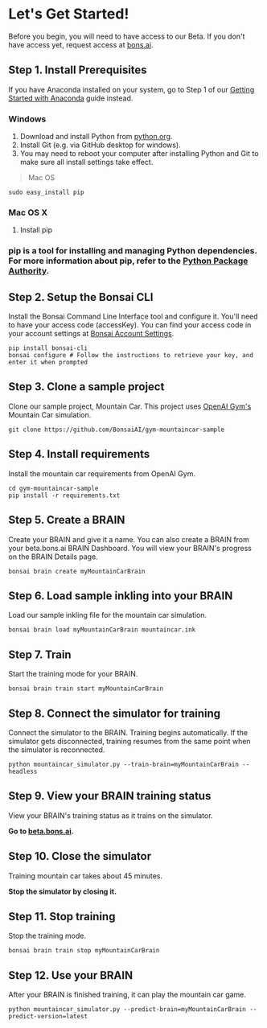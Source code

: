 # Let's Get Started!

Before you begin, you will need to have access to our Beta. If you don't have access yet, request access at [bons.ai][1].

## Step 1. Install Prerequisites

If you have Anaconda installed on your system, go to Step 1 of our [Getting Started with Anaconda][2] guide instead.

### Windows

1. Download and install Python from [python.org][3].
2. Install Git (e.g. via GitHub desktop for windows).
3. You may need to reboot your computer after installing Python and Git to make sure all install settings take effect.

> Mac OS

```
sudo easy_install pip
```

### Mac OS X

1. Install pip

### pip is a tool for installing and managing Python dependencies. For more information about pip, refer to the [Python Package Authority][6].

## Step 2. Setup the Bonsai CLI

Install the Bonsai Command Line Interface tool and configure it. You'll need to have your access code (accessKey). You can find your access code in your account settings at [Bonsai Account Settings](https://beta.bons.ai/accounts/settings).

```
pip install bonsai-cli
bonsai configure # Follow the instructions to retrieve your key, and enter it when prompted
```

## Step 3. Clone a sample project

Clone our sample project, Mountain Car. This project uses [OpenAI Gym's][4] Mountain Car simulation.

```
git clone https://github.com/BonsaiAI/gym-mountaincar-sample
```

## Step 4. Install requirements

Install the mountain car requirements from OpenAI Gym.

```
cd gym-mountaincar-sample
pip install -r requirements.txt
```

## Step 5. Create a BRAIN

Create your BRAIN and give it a name. You can also create a BRAIN from your beta.bons.ai BRAIN Dashboard. You will view your BRAIN's progress on the BRAIN Details page.

```
bonsai brain create myMountainCarBrain
```

## Step 6. Load sample inkling into your BRAIN

Load our sample inkling file for the mountain car simulation.

```
bonsai brain load myMountainCarBrain mountaincar.ink
```

## Step 7. Train

Start the training mode for your BRAIN.

```
bonsai brain train start myMountainCarBrain
```

## Step 8. Connect the simulator for training

Connect the simulator to the BRAIN. Training begins automatically. If the simulator gets disconnected, training resumes from the same point when the simulator is reconnected.

```
python mountaincar_simulator.py --train-brain=myMountainCarBrain --headless
```

## Step 9. View your BRAIN training status

View your BRAIN's training status as it trains on the simulator.

 **Go to [beta.bons.ai][5].**

## Step 10. Close the simulator

Training mountain car takes about 45 minutes.

**Stop the simulator by closing it.**

## Step 11. Stop training

Stop the training mode.

```
bonsai brain train stop myMountainCarBrain
```

## Step 12. Use your BRAIN

After your BRAIN is finished training, it can play the mountain car game.

```
python mountaincar_simulator.py --predict-brain=myMountainCarBrain --predict-version=latest
```

[1]: https://bons.ai
[2]: #getting-started-with-anaconda
[3]: https://www.python.org
[4]: https://gym.openai.com/envs/MountainCar-v0
[5]: https://beta.bons.ai
[6]: https://pip.pypa.io/en/stable/
